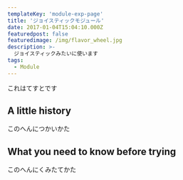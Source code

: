 ```yaml
---
templateKey: 'module-exp-page'
title: 'ジョイスティックモジュール'
date: 2017-01-04T15:04:10.000Z
featuredpost: false
featuredimage: /img/flavor_wheel.jpg
description: >-
  ジョイスティックみたいに使います
tags:
  - Module
---
```


これはてすとです

## A little history

このへんにつかいかた

## What you need to know before trying

このへんにくみたてかた
